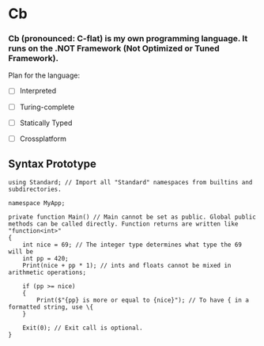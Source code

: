# Cb
### Cb __(pronounced: C-flat)__ is my own programming language. It runs on the .NOT Framework (Not Optimized or Tuned Framework).

Plan for the language:
- [ ] Interpreted
- [ ] Turing-complete
- [ ] Statically Typed
- [ ] Crossplatform


## Syntax Prototype
```
using Standard; // Import all "Standard" namespaces from builtins and subdirectories.

namespace MyApp;

private function Main() // Main cannot be set as public. Global public methods can be called directly. Function returns are written like "function<int>"
{
	int nice = 69; // The integer type determines what type the 69 will be
	int pp = 420;
	Print(nice + pp * 1); // ints and floats cannot be mixed in arithmetic operations;

	if (pp >= nice)
	{
		Print($"{pp} is more or equal to {nice}"); // To have { in a formatted string, use \{
	}

	Exit(0); // Exit call is optional.
}
```
